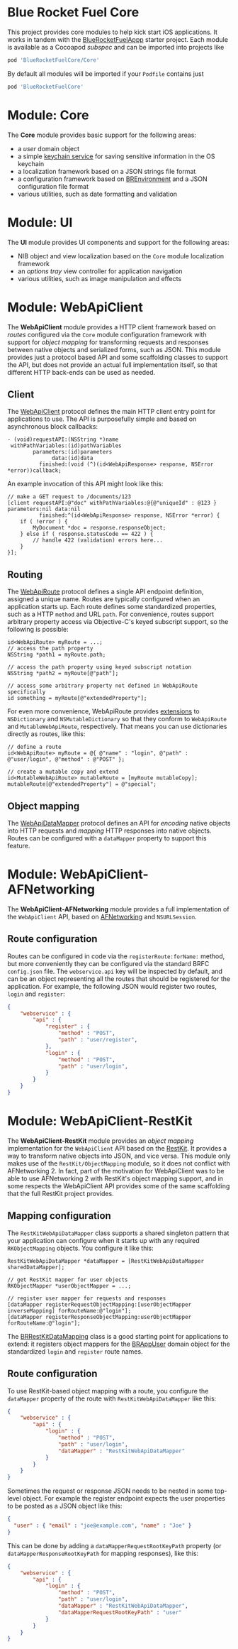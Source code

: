 # Blue Rocket Fuel Core

This project provides core modules to help kick start iOS applications. It works in tandem with the [BlueRocketFuelAppp][brfa] starter project. Each module is available as a Cocoapod _subspec_ and can be imported into projects like

```ruby
pod 'BlueRocketFuelCore/Core'
```

By default all modules will be imported if your `Podfile` contains just

```ruby
pod 'BlueRocketFuelCore'
```


# Module: Core

The **Core** module provides basic support for the following areas:

 * a _user_ domain object
 * a simple [keychain service](https://github.com/Blue-Rocket/BlueRocketFuelCore/blob/msm/Code/Core/BRKeychainService.h) for saving sensitive information in the OS keychain
 * a localization framework based on a JSON strings file format
 * a configuration framework based on [BREnvironment][brenv] and a JSON configuration file format
 * various utilities, such as date formatting and validation
 
# Module: UI

The **UI** module provides UI components and support for the following areas:

 * NIB object and view localization based on the `Core` module localization framework
 * an _options tray_ view controller for application navigation
 * various utilities, such as image manipulation and effects
 
# Module: WebApiClient

The **WebApiClient** module provides a HTTP client framework based on _routes_ configured via the `Core` module configuration framework with support for _object mapping_ for transforming requests and responses between native objects and serialized forms, such as JSON. This module provides just a protocol based API and some scaffolding classes to support the API, but does not provide an actual full implementation itself, so that different HTTP back-ends can be used as needed.

## Client

The [WebApiClient](https://github.com/Blue-Rocket/BlueRocketFuelCore/blob/msm/Code/WebApiClient/WebApiClient.h) protocol defines the main HTTP client entry point for applications to use. The API is purposefully simple and based on asynchronous block callbacks:

```objc
- (void)requestAPI:(NSString *)name 
 withPathVariables:(id)pathVariables 
        parameters:(id)parameters 
              data:(id)data
		  finished:(void (^)(id<WebApiResponse> response, NSError *error))callback;
```

An example invocation of this API might look like this:

```objc
// make a GET request to /documents/123
[client requestAPI:@"doc" withPathVariables:@{@"uniqueId" : @123 } parameters:nil data:nil 
          finished:^(id<WebApiResponse> response, NSError *error) {
	if ( !error ) {
		MyDocument *doc = response.responseObject;
	} else if ( response.statusCode == 422 ) {
		// handle 422 (validation) errors here...
	}
}];
```

## Routing

The [WebApiRoute](https://github.com/Blue-Rocket/BlueRocketFuelCore/blob/msm/Code/WebApiClient/WebApiRoute.h) protocol defines a single API endpoint definition, assigned a unique name. Routes are typically configured when an application starts up. Each route defines some standardized properties, such as a HTTP `method` and URL `path`. For convenience, routes support arbitrary property access via Objective-C's keyed subscript support, so the following is possible:

```objc
id<WebApiRoute> myRoute = ...;
// access the path property
NSString *path1 = myRoute.path;

// access the path property using keyed subscript notation
NSString *path2 = myRoute[@"path"];

// access some arbitrary property not defined in WebApiRoute specifically
id something = myRoute[@"extendedProperty"];
```

For even more convenience, WebApiRoute provides [extensions](https://github.com/Blue-Rocket/BlueRocketFuelCore/blob/msm/Code/WebApiClient/NSDictionary%2BWebApiClient.h) to `NSDictionary` and `NSMutableDictionary` so that they conform to `WebApiRoute` and `MutableWebApiRoute`, respectively. That means you can use dictionaries directly as routes, like this:

```objc
// define a route
id<WebApiRoute> myRoute = @{ @"name" : "login", @"path" : @"user/login", @"method" : @"POST" };

// create a mutable copy and extend
id<MutableWebApiRoute> mutableRoute = [myRoute mutableCopy];
mutableRoute[@"extendedProperty"] = @"special";
```

## Object mapping

The [WebApiDataMapper](https://github.com/Blue-Rocket/BlueRocketFuelCore/blob/msm/Code/WebApiClient/WebApiDataMapper.h) protocol defines an API for _encoding_ native objects into HTTP requests and _mapping_ HTTP responses into native objects. Routes can be configured with a `dataMapper` property to support this feature. 

# Module: WebApiClient-AFNetworking

The **WebApiClient-AFNetworking** module provides a full implementation of the `WebApiClient` API, based on [AFNetworking][afn] and `NSURLSession`.

## Route configuration

Routes can be configured in code via the `registerRoute:forName:` method, but more conveniently they can be configured via the standard BRFC `config.json` file. The `webservice.api` key will be inspected by default, and can be an object representing all the routes that should be registered for the application. For example, the following JSON would register two routes, `login` and `register`:

```json
{
	"webservice" : {
		"api" : {
			"register" : {
				"method" : "POST",
				"path" : "user/register",
			},
			"login" : {
				"method" : "POST",
				"path" : "user/login",
			}
		}
	}
}
```


# Module: WebApiClient-RestKit

The **WebApiClient-RestKit** module provides an _object mapping_ implementation for the `WebApiClient` API based on the [RestKit][rk]. It provides a way to transform native objects into JSON, and vice versa. This module only makes use of the `RestKit/ObjectMapping` module, so it does not conflict with AFNetworking 2. In fact, part of the motivation for WebApiClient was to be able to use AFNetworking 2 with RestKit's object mapping support, and in some respects the WebApiClient API provides some of the same scaffolding that the full RestKit project provides.

## Mapping configuration

The `RestKitWebApiDataMapper` class supports a shared singleton pattern that your application can configure when it starts up with any required `RKObjectMapping` objects. You configure it like this:

```objc
RestKitWebApiDataMapper *dataMapper = [RestKitWebApiDataMapper sharedDataMapper];

// get RestKit mapper for user objects
RKObjectMapper *userObjectMapper = ...;

// register user mapper for requests and responses
[dataMapper registerRequestObjectMapping:[userObjectMapper inverseMapping] forRouteName:@"login"];
[dataMapper registerResponseObjectMapping:userObjectMapper forRouteName:@"login"];
```

The [BRRestKitDataMapping](https://github.com/Blue-Rocket/BlueRocketFuelCore/blob/msm/Code/WebApiClient-RestKit/BRRestKitDataMapping.m) class is a good starting point for applications to extend: it registers object mappers for the [BRAppUser](https://github.com/Blue-Rocket/BlueRocketFuelCore/blob/msm/Code/Core/BRAppUser.h) domain object for the standardized `login` and `register` route names.

## Route configuration

To use RestKit-based object mapping with a route, you configure the `dataMapper` property of the route with `RestKitWebApiDataMapper` like this:

```JSON
{
	"webservice" : {
		"api" : {
			"login" : {
				"method" : "POST",
				"path" : "user/login",
				"dataMapper" : "RestKitWebApiDataMapper"
			}
		}
	}
}
```

Sometimes the request or response JSON needs to be nested in some top-level object. For example the register endpoint expects the user properties to be posted as a JSON object like this:

```JSON
{
  "user" : { "email" : "joe@example.com", "name" : "Joe" }
}
```

This can be done by adding a `dataMapperRequestRootKeyPath` property (or `dataMapperResponseRootKeyPath` for mapping responses), like this:

```JSON
{
	"webservice" : {
		"api" : {
			"login" : {
				"method" : "POST",
				"path" : "user/login",
				"dataMapper" : "RestKitWebApiDataMapper",
				"dataMapperRequestRootKeyPath" : "user"
			}
		}
	}
}
```

 [brfa]: https://github.com/Blue-Rocket/BlueRocketFuelApp
 [cocoapods]: https://cocoapods.org/
 [brenv]: https://github.com/Blue-Rocket/BREnvironment
 [afn]: https://github.com/AFNetworking/AFNetworking
 [rk]: https://github.com/RestKit/RestKit
